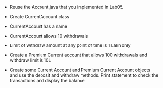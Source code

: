 * Reuse the Account.java that you implemented in Lab05.
* Create CurrentAccount class
* CurrentAccount has a name
* CurrentAccount allows 10 withdrawals
* Limit of withdraw amount at any point of time is 1 Lakh only
* Create a Premium Current account that allows 100 withdrawals and withdraw limit is 10L

* Create some Current Account and Premium Current Account objects and use the deposit and withdraw methods. Print statement to check the transactions and display the balance